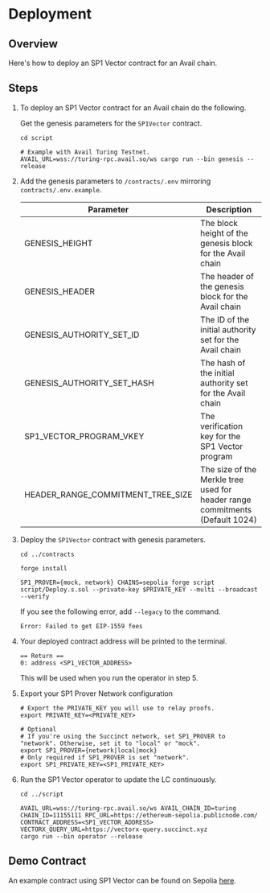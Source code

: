 # Deployment

## Overview

Here's how to deploy an SP1 Vector contract for an Avail chain.

## Steps

1. To deploy an SP1 Vector contract for an Avail chain do the following.

    Get the genesis parameters for the `SP1Vector` contract.

    ```shell
    cd script

    # Example with Avail Turing Testnet.
    AVAIL_URL=wss://turing-rpc.avail.so/ws cargo run --bin genesis --release
    ```

2. Add the genesis parameters to `/contracts/.env` mirroring `contracts/.env.example`.

    | Parameter | Description |
    |-----------|-------------|
    | GENESIS_HEIGHT | The block height of the genesis block for the Avail chain |
    | GENESIS_HEADER | The header of the genesis block for the Avail chain |
    | GENESIS_AUTHORITY_SET_ID | The ID of the initial authority set for the Avail chain |
    | GENESIS_AUTHORITY_SET_HASH | The hash of the initial authority set for the Avail chain |
    | SP1_VECTOR_PROGRAM_VKEY | The verification key for the SP1 Vector program |
    | HEADER_RANGE_COMMITMENT_TREE_SIZE | The size of the Merkle tree used for header range commitments (Default 1024) |


3. Deploy the `SP1Vector` contract with genesis parameters.
    ```shell
    cd ../contracts

    forge install

    SP1_PROVER={mock, network} CHAINS=sepolia forge script script/Deploy.s.sol --private-key $PRIVATE_KEY --multi --broadcast --verify
    ```

    If you see the following error, add `--legacy` to the command.
    ```shell
    Error: Failed to get EIP-1559 fees    
    ```
3. Your deployed contract address will be printed to the terminal.

    ```shell
    == Return ==
    0: address <SP1_VECTOR_ADDRESS>
    ```

    This will be used when you run the operator in step 5.

4. Export your SP1 Prover Network configuration

    ```shell
    # Export the PRIVATE_KEY you will use to relay proofs.
    export PRIVATE_KEY=<PRIVATE_KEY>

    # Optional
    # If you're using the Succinct network, set SP1_PROVER to "network". Otherwise, set it to "local" or "mock".
    export SP1_PROVER={network|local|mock}
    # Only required if SP1_PROVER is set "network".
    export SP1_PRIVATE_KEY=<SP1_PRIVATE_KEY>
    ```

5. Run the SP1 Vector operator to update the LC continuously.

    ```
    cd ../script

    AVAIL_URL=wss://turing-rpc.avail.so/ws AVAIL_CHAIN_ID=turing CHAIN_ID=11155111 RPC_URL=https://ethereum-sepolia.publicnode.com/ CONTRACT_ADDRESS=<SP1_VECTOR_ADDRESS> VECTORX_QUERY_URL=https://vectorx-query.succinct.xyz
    cargo run --bin operator --release
    ```

## Demo Contract

An example contract using SP1 Vector can be found on Sepolia [here](https://sepolia.etherscan.io/address/0x04819f50EE813a8f6F6ba28288551c4339fDC881).